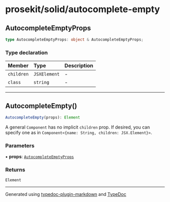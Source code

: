 # prosekit/solid/autocomplete-empty

## AutocompleteEmptyProps

```ts
type AutocompleteEmptyProps: object & AutocompleteEmptyProps;
```

### Type declaration

| Member | Type | Description |
| :------ | :------ | :------ |
| `children` | `JSXElement` | - |
| `class` | `string` | - |

***

## AutocompleteEmpty()

```ts
AutocompleteEmpty(props): Element
```

A general `Component` has no implicit `children` prop.  If desired, you can
specify one as in `Component<{name: String, children: JSX.Element}>`.

### Parameters

▪ **props**: [`AutocompleteEmptyProps`](autocomplete-empty.md#autocompleteemptyprops)

### Returns

`Element`

***

Generated using [typedoc-plugin-markdown](https://www.npmjs.com/package/typedoc-plugin-markdown) and [TypeDoc](https://typedoc.org/)
